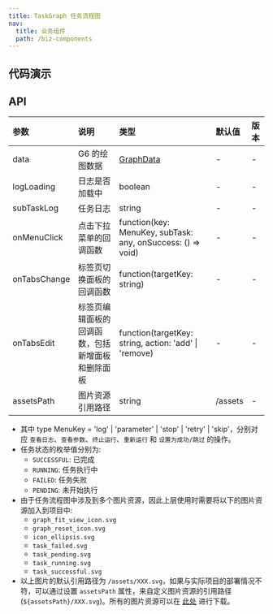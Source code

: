 ```yaml
---
title: TaskGraph 任务流程图
nav:
  title: 业务组件
  path: /biz-components
---
```


## 代码演示

<!-- prettier-ignore -->
<code src="./demo/basic.tsx" title="基本"></code>

## API

| 参数 | 说明 | 类型 | 默认值 | 版本 |
| :-- | :-- | :-- | :-- | :-- |
| data | G6 的绘图数据 | [GraphData](https://github.com/antvis/G6/blob/master/src/types/index.ts#L497) | - | - |
| logLoading | 日志是否加载中 | boolean | - | - |
| subTaskLog | 任务日志 | string | - | - |
| onMenuClick | 点击下拉菜单的回调函数 | function(key: MenuKey, subTask: any, onSuccess: () => void) | - | - |
| onTabsChange | 标签页切换面板的回调函数 | function(targetKey: string) | - | - |
| onTabsEdit | 标签页编辑面板的回调函数，包括新增面板和删除面板 | function(targetKey: string, action: 'add' \| 'remove) | - | - |
| assetsPath | 图片资源引用路径 | string | /assets | - |

- 其中 type MenuKey = 'log' | 'parameter' | 'stop' | 'retry' | 'skip'，分别对应 `查看日志`、`查看参数`、`终止运行`、`重新运行` 和 `设置为成功/跳过` 的操作。
- 任务状态的枚举值分别为:
  - `SUCCESSFUL`: 已完成
  - `RUNNING`: 任务执行中
  - `FAILED`: 任务失败
  - `PENDING`: 未开始执行
- 由于任务流程图中涉及到多个图片资源，因此上层使用时需要将以下的图片资源加入到项目中:
  - `graph_fit_view_icon.svg`
  - `graph_reset_icon.svg`
  - `icon_ellipsis.svg`
  - `task_failed.svg`
  - `task_pending.svg`
  - `task_running.svg`
  - `task_successful.svg`
- 以上图片的默认引用路径为 `/assets/XXX.svg`，如果与实际项目的部署情况不符，可以通过设置 `assetsPath` 属性，来自定义图片资源的引用路径 (`${assetsPath}/XXX.svg`)。所有的图片资源可以在 [此处](https://github.com/oceanbase/oceanbase-design/tree/master/public/assets) 进行下载。
